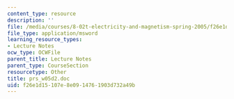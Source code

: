 ```yaml
---
content_type: resource
description: ''
file: /media/courses/8-02t-electricity-and-magnetism-spring-2005/f26e1d15107e8e0914761903d732a49b_prs_w05d2.doc
file_type: application/msword
learning_resource_types:
- Lecture Notes
ocw_type: OCWFile
parent_title: Lecture Notes
parent_type: CourseSection
resourcetype: Other
title: prs_w05d2.doc
uid: f26e1d15-107e-8e09-1476-1903d732a49b
---
```

